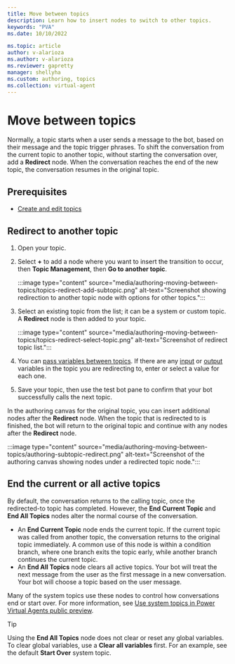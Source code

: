 ```yaml
---
title: Move between topics
description: Learn how to insert nodes to switch to other topics.
keywords: "PVA"
ms.date: 10/10/2022

ms.topic: article
author: v-alarioza
ms.author: v-alarioza
ms.reviewer: gapretty
manager: shellyha
ms.custom: authoring, topics
ms.collection: virtual-agent
---
```


# Move between topics

Normally, a topic starts when a user sends a message to the bot, based on their message and the topic trigger phrases. To shift the conversation from the current topic to another topic, without starting the conversation over, add a **Redirect** node. When the conversation reaches the end of the new topic, the conversation resumes in the original topic.

## Prerequisites

- [Create and edit topics](authoring-create-edit-topics.md)

## Redirect to another topic

1. Open your topic.
1. Select **+** to add a node where you want to insert the transition to occur, then **Topic Management**, then **Go to another topic**.

    :::image type="content" source="media/authoring-moving-between-topics/topics-redirect-add-subtopic.png" alt-text="Screenshot showing redirection to another topic node with options for other topics.":::

1. Select an existing topic from the list; it can be a system or custom topic. A **Redirect** node is then added to your topic.

    :::image type="content" source="media/authoring-moving-between-topics/topics-redirect-select-topic.png" alt-text="Screenshot of redirect topic list.":::

1. You can [pass variables between topics](authoring-variables.md#passing-variables-between-topics). If there are any [input](/authoring-variables.md#receive-values-from-other-topics) or [output](/authoring-variables.md#return-values-to-original-topics) variables in the topic you are redirecting to, enter or select a value for each one.

1. Save your topic, then use the test bot pane to confirm that your bot successfully calls the next topic.

In the authoring canvas for the original topic, you can insert additional nodes after the **Redirect** node. When the topic that is redirected to is finished, the bot will return to the original topic and continue with any nodes after the **Redirect** node.

:::image type="content" source="media/authoring-moving-between-topics/authoring-subtopic-redirect.png" alt-text="Screenshot of the authoring canvas showing nodes under a redirected topic node.":::

## End the current or all active topics

By default, the conversation returns to the calling topic, once the redirected-to topic has completed. However, the **End Current Topic** and **End All Topics** nodes alter the normal course of the conversation.

- An **End Current Topic** node ends the current topic. If the current topic was called from another topic, the conversation returns to the original topic immediately. A common use of this node is within a condition branch, where one branch exits the topic early, while another branch continues the current topic.
- An **End All Topics** node clears all active topics. Your bot will treat the next message from the user as the first message in a new conversation. Your bot will choose a topic based on the user message.
<!--TODO Cut or add, based on Gary's reply.
- An **End Conversation** node...
-->

Many of the system topics use these nodes to control how conversations end or start over. For more information, see [Use system topics in Power Virtual Agents public preview](authoring-system-topics.md).

> [!TIP]
> Using the **End All Topics** node does not clear or reset any global variables. To clear global variables, use a **Clear all variables** first. For an example, see the default **Start Over** system topic.

